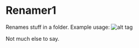 # Renamer1
Renames stuff in a folder.
Example usage:
![alt tag](https://dl.dropboxusercontent.com/u/13397008/2-19-2015%202-42-09%20AM.png)

Not much else to say.
